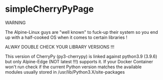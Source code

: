 # simpleCherryPyPage
WARNING

The Alpine-Linux guys are "well known" to fuck-up their system so you end up with a half-cooked OS when it comes to certain libraries !

ALWAY DOUBLE CHECK YOUR LIBRARY VERSIONS !!!

This version of CherryPy (py3-cherrypy) is linked against python3.9 (3.9.6) but only Alpine-Edge (NOT latest !!!) supports it.
If your Docker Container won't run check if the current Python version matches the available modules usually stored in /usr/lib/Python3.X/site-packages 

